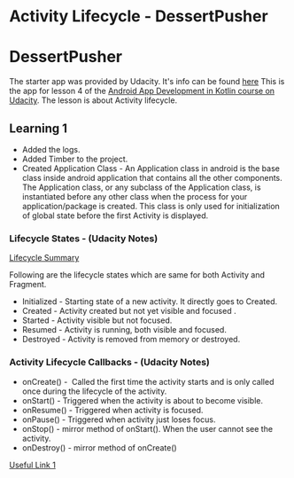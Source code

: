 # Activity Lifecycle - DessertPusher

# DessertPusher

The starter app was provided by Udacity. It's info can be found [here](https://github.com/udacity/andfun-kotlin-dessert-pusher/tree/starter-code#how-to-use-this-repo-while-taking-the-course)
This is the app for lesson 4 of the [Android App Development in Kotlin course on Udacity](https://www.udacity.com/course/developing-android-apps-with-kotlin--ud9012).
The lesson is about Activity lifecycle.

## Learning 1
* Added the logs.
* Added Timber to the project.
* Created Application Class - An Application class in android is the base class inside android application that
 contains all the other components. The Application class, or any subclass of the Application class, is instantiated
 before any other class when the process for your application/package is created. This class is only used for
 initialization of global state before the first Activity is displayed.

 ### Lifecycle States - (Udacity Notes)

 [Lifecycle Summary](https://youtu.be/efYCAKJBq5k)

 Following are the lifecycle states which are same for both Activity and Fragment.

 * Initialized - Starting state of a new activity. It directly goes to Created.
 * Created - Activity created but not yet visible and focused .
 * Started - Activity visible but not focused.
 * Resumed - Activity is running, both visible and focused.
 * Destroyed - Activity is removed from memory or destroyed.


### Activity Lifecycle Callbacks - (Udacity Notes)

* onCreate() -  Called the first time the activity starts and is only called once during the lifecycle of the activity.
* onStart() - Triggered when the activity is about to become visible.
* onResume() - Triggered when activity is focused.
* onPause() - Triggered when activity just loses focus.
* onStop() - mirror method of onStart(). When the user cannot see the activity.
* onDestroy() - mirror method of onCreate()

[Useful Link 1](https://medium.com/androiddevelopers/the-android-lifecycle-cheat-sheet-part-i-single-activities-e49fd3d202ab)
